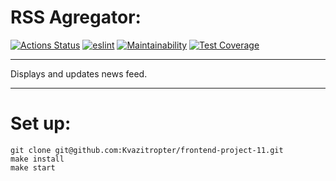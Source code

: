 # RSS Agregator:

[![Actions Status](https://github.com/Kvazitropter/frontend-project-11/actions/workflows/hexlet-check.yml/badge.svg)](https://github.com/Kvazitropter/frontend-project-11/actions)
[![eslint](https://github.com/Kvazitropter/frontend-project-11/actions/workflows/eslint.yml/badge.svg)](https://github.com/Kvazitropter/frontend-project-11/actions/workflows/eslint.yml)
[![Maintainability](https://api.codeclimate.com/v1/badges/d1b7c500372633aaedd0/maintainability)](https://codeclimate.com/github/Kvazitropter/frontend-project-11/maintainability)
[![Test Coverage](https://api.codeclimate.com/v1/badges/d1b7c500372633aaedd0/test_coverage)](https://codeclimate.com/github/Kvazitropter/frontend-project-11/test_coverage)

---

Displays and updates news feed.

---

# Set up:

```
git clone git@github.com:Kvazitropter/frontend-project-11.git
make install
make start
```
